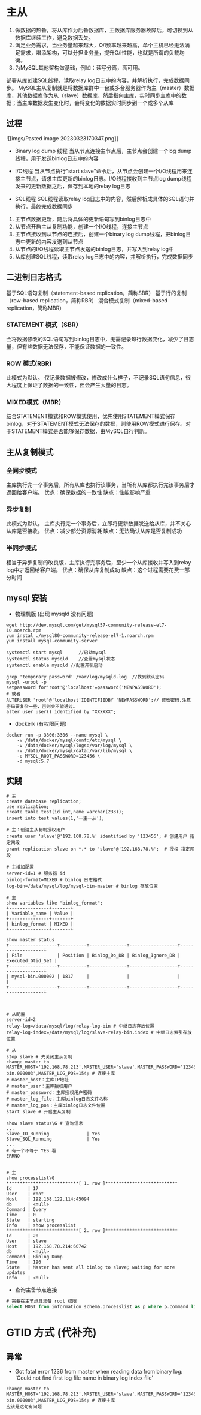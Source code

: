 # 主从
1. 做数据的热备，将从库作为后备数据库，主数据库服务器故障后，可切换到从数据库继续工作，避免数据丢失。
2. 满足业务需求，当业务量越来越大，O/I频率越来越高，单个主机已经无法满足需求，增添架构，可以分担业务量，提升O/I性能，也就是所谓的负载均衡。
3. 为MySQL其他架构做基础，例如：读写分离，高可用。


部署从库创建SQL线程，读取relay log日志中的内容，并解析执行，完成数据同步。
MySQL主从复制就是将数据库群中一台或多台服务器作为主（master）数据库，其他数据库作为从（slave）数据库，然后指向主库，实时同步主库中的数据；当主库数据发生变化时，会将变化的数据实时同步到一个或多个从库

## 过程
![[imgs/Pasted image 20230323170347.png]]

- Binary log dump 线程
当从节点连接主节点后，主节点会创建一个log dump线程，用于发送binlog日志中的内容

- I/O线程
当从节点执行"start slave"命令后，从节点会创建一个I/O线程用来连接主节点，请求主库更新的binlog日志。I/O线程接收到主节点log dump线程发来的更新数据之后，保存到本地的relay log日志

- SQL线程
SQL线程读取relay log日志中的内容，然后解析成具体的SQL语句并执行，最终完成数据同步

1. 主节点数据更新，随后将具体的更新语句写到binlog日志中
2. 从节点开启主从复制功能，创建一个I/O线程，连接主节点
3. 主节点接收到从节点的连接后，创建一个binary log dump线程，把binlog日志中更新的内容发送到从节点
4. 从节点的I/O线程读取主节点发送的binlog日志，并写入到relay log中
5. 从库创建SQL线程，读取relay log日志中的内容，并解析执行，完成数据同步


## 二进制日志格式

基于SQL语句复制（statement-based replication，简称SBR）
基于行的复制（row-based replication，简称RBR）
混合模式复制（mixed-based replication，简称MBR）

### STATEMENT 模式（SBR）
会将数据修改的SQL语句写到binlog日志中，无需记录每行数据变化，减少了日志量，但有些数据无法保存，不能保证数据的一致性。

### ROW 模式(RBR)
此模式为默认。
仅记录数据被修改，修改成什么样子，不记录SQL语句信息，很大程度上保证了数据的一致性，但会产生大量的日志。

### MIXED模式（MBR）
结合STATEMENT模式和ROW模式使用，优先使用STATEMENT模式保存binlog，对于STATEMENT模式无法保存的数据，则使用ROW模式进行保存。对于STATEMENT模式是否能够保存数据，由MySQL自行判断。

## 主从复制模式
### 全同步模式
主库执行完一个事务后，所有从库也执行该事务，当所有从库都执行完该事务后才返回给客户端。
优点：确保数据的一致性
缺点：性能影响严重

### 异步复制
此模式为默认。
主库执行完一个事务后，立即将更新数据发送给从库，并不关心从库是否接收。
优点：减少部分资源消耗
缺点：无法确认从库是否复制成功

### 半同步模式
相当于异步复制的改良版，主库执行完事务后，至少一个从库接收并写入到relay log中才返回给客户端。
优点：确保从库复制成功
缺点：这个过程需要花费一部分时间

## mysql 安装

- 物理机版 (出现 mysqld 没有问题)
```shell
wget http://dev.mysql.com/get/mysql57-community-release-el7-10.noarch.rpm
yum instal ./mysql80-community-release-el7-1.noarch.rpm 
yum install mysql-community-server

systemctl start mysql      //启动mysql 
systemctl status mysqld    //查看mysql状态 
systemctl enable mysqld //配置开机启动 

grep 'temporary password' /var/log/mysqld.log  //找到默认密码 
mysql -uroot -p  
setpassword for'root'@'localhost'=password('NEWPASSWORD'); 
# 或者
ALTERUSER 'root'@'localhost'IDENTIFIEDBY 'NEWPASSWORD';// 修改密码,注意密码要复杂一些，否则会不能通过。 
alter user user() identified by "XXXXXX"; 
```

- dockerk (有权限问题)
```shell
docker run -p 3306:3306 --name mysql \
    -v /data/docker/mysql/conf:/etc/mysql \
    -v /data/docker/mysql/logs:/var/log/mysql \
    -v /data/docker/mysql/data:/var/lib/mysql \
    -e MYSQL_ROOT_PASSWORD=123456 \
    -d mysql:5.7
```

## 实践
```shell
# 主
create database replication;
use replication;
create table test(id int,name varchar(233));
insert into test values(1,'一主一从');

# 主：创建主从复制授权用户
create user 'slave'@'192.168.78.%' identified by '123456'; # 创建用户 指定网段
grant replication slave on *.* to 'slave'@'192.168.78.%';  # 授权 指定网段

# 主增加配置
server-id=1 # 服务器 id
binlog-format=MIXED # binlog 日志格式
log-bin=/data/mysql/log/mysql-bin-master # binlog 存放位置

# 主
show variables like "binlog_format";
+---------------+-------+
| Variable_name | Value |
+---------------+-------+
| binlog_format | MIXED |
+---------------+-------+

show master status
+------------------+----------+--------------+------------------+-------------------+
| File             | Position | Binlog_Do_DB | Binlog_Ignore_DB | Executed_Gtid_Set |
+------------------+----------+--------------+------------------+-------------------+
| mysql-bin.000002 | 1817     |              |                  |                   |
+------------------+----------+--------------+------------------+-------------------+



# 从配置
server-id=2
relay-log=/data/mysql/log/relay-log-bin # 中继日志存放位置
relay-log-index=/data/mysql/log/slave-relay-bin.index # 中继日志索引存放位置

# 从
stop slave # 先关闭主从复制
change master to MASTER_HOST='192.168.78.213',MASTER_USER='slave',MASTER_PASSWORD='123456',MASTER_LOG_FILE='mysql-bin.000003',MASTER_LOG_POS=154; # 连接主库
# master_host：主库IP地址
# master_user：主库授权用户
# master_password：主库授权用户密码
# master_log_file：主库binlog日志文件名称
# master_log_pos：主库binlog日志文件位置
start slave # 开启主从复制

show slave status\G # 查询信息
...
Slave_IO_Running              | Yes
Slave_SQL_Running             | Yes
...
# 有一个不等于 YES 看
ERRNO


# 主
show processlist\G
***************************[ 1. row ]***************************
Id      | 17
User    | root
Host    | 192.168.122.114:45094
db      | <null>
Command | Query
Time    | 0
State   | starting
Info    | show processlist
***************************[ 2. row ]***************************
Id      | 20
User    | slave
Host    | 192.168.78.214:60742
db      | <null>
Command | Binlog Dump
Time    | 196
State   | Master has sent all binlog to slave; waiting for more updates
Info    | <null>

```

- 查询主备节点连接
```sql
# 需要在主节点且具备 root 权限
select HOST from information_schema.processlist as p where p.command like 'Binlog Dump%';
```

# GTID 方式 (代补充)

## 异常

- Got fatal error 1236 from master when reading data from binary log: 'Could not find first log file name in binary log index file'
```
change master to MASTER_HOST='192.168.78.213',MASTER_USER='slave',MASTER_PASSWORD='123456',MASTER_LOG_FILE='mysql-bin.000003',MASTER_LOG_POS=154; # 连接主库
应该是这句有问题
```
